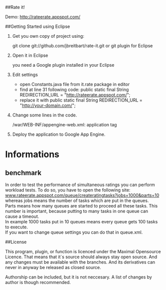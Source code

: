 ##Rate it!

Demo: http://rateerate.appspot.com/


##Getting Started using Eclipse

1) Get you own copy of project using: 
    
     git clone git://github.com/jbreitbart/rate-it.git
     or 
     git plugin for Eclipse

2) Open it in Eclipse

    you need a Google plugin installed in your Eclipse

3) Edit settings

    - open Constants.java file from it.rate package in editor
    - find at line 31 following code:
            public static final String REDIRECTION_URL = "http://rateerate.appspot.com/";  
    - replace it with 
            public static final String REDIRECTION_URL = "http://your-domain.com/";  
            
4) Change some lines in the code.  

    /war/WEB-INF/appengine-web.xml: application tag  

5) Deploy the application to Google App Engine.


Informations
============


benchmark
---------
In order to test the performance of simultaneous ratings you can perform workload tests. To do so, you have to open the following site:
www.rateerate.appspot.com/queue/createratingtasks?jobs=1000&parts=10  
whereas jobs means the number of tasks which are put in the queues.  
Parts means how many queues are started to proceed all these tasks. This number is important, because putting to many tasks in one queue can cause a timeout.  
In example 1000 tasks put in 10 queues means every queue gets 100 tasks to execute.  
If you want to change queue settings you can do that in queue.xml.  


##License

This program, plugin, or function is licenced under the Maximal Opensource Licence. That means that it`s source should always stay open source. And any changes must be available with the branches. And its derivatives can never in anyway be released as closed source.

Authorship can be included, but it is not neccesary. A list of changes by author is though recommended.